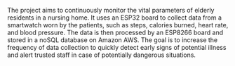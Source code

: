The project aims to continuously monitor the vital parameters of elderly residents in a nursing home.
It uses an ESP32 board to collect data from a smartwatch worn by the patients, such as steps, calories burned, heart rate, and blood pressure.
The data is then processed by an ESP8266 board and stored in a noSQL database on Amazon AWS.
The goal is to increase the frequency of data collection to quickly detect early signs of potential illness and alert trusted staff in case of potentially dangerous situations.
